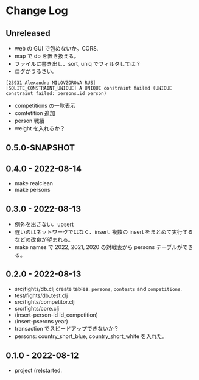 # Change Log

## Unreleased
- web の GUI で包めないか。CORS.
- map で db を置き換える。
- ファイルに書き出し、sort, uniq でフィルタしては？
- ログがうるさい。
```
[23931 Alexandra MILOVZOROVA RUS]
[SQLITE_CONSTRAINT_UNIQUE] A UNIQUE constraint failed (UNIQUE constraint failed: persons.id_person)
```
- competitions の一覧表示
- comtetition 追加
- person 戦績
- weight を入れるか？

## 0.5.0-SNAPSHOT

## 0.4.0 - 2022-08-14
- make realclean
- make persons

## 0.3.0 - 2022-08-13
- 例外を出さない。upsert
- 遅いのはネットワークではなく、insert. 複数の insert をまとめて実行するなどの改良が望まれる。
- make names で 2022, 2021, 2020 の対戦表から persons テーブルができる。

## 0.2.0 - 2022-08-13
- src/fights/db.clj create tables. `persons`, `contests` and `competitions`.
- test/fights/db_test.clj
- src/fights/competitor.clj
- src/fights/core.clj
- (insert-person-id id_competition)
- (insert-pserons year)
- transaction でスピードアップできないか？
- persons: country_short_blue, country_short_white を入れた。


## 0.1.0 - 2022-08-12
- project (re)started.

